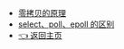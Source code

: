 - [零拷贝的原理](操作系统/零拷贝的原理.md)
- [select、poll、epoll 的区别](操作系统/select、poll、epoll的区别.md)
- [👈 返回主页](README)
